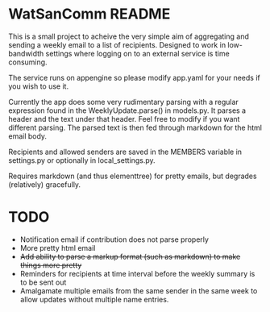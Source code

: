 WatSanComm README
=================

This is a small project to acheive the very simple aim of aggregating and
sending a weekly email to a list of recipients. Designed to work in 
low-bandwidth settings where logging on to an external service is time
consuming.

The service runs on appengine so please modify app.yaml for your needs if 
you wish to use it.

Currently the app does some very rudimentary parsing with a regular expression
found in the WeeklyUpdate.parse() in models.py. It parses a header and the text
under that header. Feel free to modify if you want different parsing. The
parsed text is then fed through markdown for the html email body.

Recipients and allowed senders are saved in the MEMBERS variable in settings.py
or optionally in local_settings.py.

Requires markdown (and thus elementtree) for pretty emails, but degrades
(relatively) gracefully.

TODO
====

*   Notification email if contribution does not parse properly
*   More pretty html email
*   <del>Add ability to parse a markup format (such as markdown) to make things
    more pretty</del>
*   Reminders for recipients at time interval before the weekly summary is
    to be sent out
*   Amalgamate multiple emails from the same sender in the same week to allow
    updates without multiple name entries.
